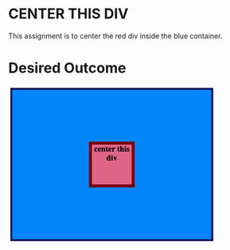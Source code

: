 # CENTER THIS DIV  

This assignment is to center the red div inside the blue container.  

# Desired Outcome
![Desired Outcome](https://github.com/yingying1712/flex/blob/main/01-flex-center/desired-outcome.png?raw=true)

